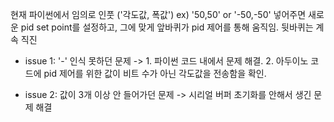 현재 파이썬에서 임의로 인풋 ('각도값, 폭값')
ex) '50,50' or '-50,-50'
넣어주면 새로운 pid set point를 설정하고, 그에 맞게 앞바퀴가 pid 제어를 통해 움직임.
뒷바퀴는 계속 직진

- issue 1: '-' 인식 못하던 문제
-> 1. 파이썬 코드 내에서 문제 해결. 2. 아두이노 코드에 pid 제어를 위한 값이 비트 수가 아닌 각도값을 전송함을 확인.
  
- issue 2: 값이 3개 이상 안 들어가던 문제
-> 시리얼 버퍼 초기화를 안해서 생긴 문제 해결
